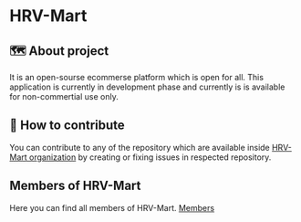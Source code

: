 # HRV-Mart
## 🗺️ About project
It is an open-sourse ecommerse platform which is open for all.
This application is currently in development phase and currently is is available for non-commertial use only.
## 🧭 How to contribute
You can contribute to any of the repository which are available inside [HRV-Mart organization](https://github.com/HRV-Mart) by creating or fixing issues in respected repository.

## Members of HRV-Mart
Here you can find all members of HRV-Mart. [Members](https://github.com/orgs/HRV-Mart/people)
